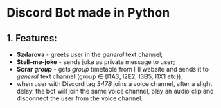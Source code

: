 # Discord Bot made in Python

## 1. Features:
- **$zdarova** - greets user in the *general* text channel;
- **$tell-me-joke** - sends joke as private message to user;
- **$orar *group*** - gets *group* timetable from FII website and sends it to *general* text channel (group ∈ {I1A3, I2E2, I3B5, I1X1 etc});
- when user with Discord tag *3478* joins a voice channel, after a slight delay, the bot will join the same voice channel, play an audio clip and disconnect the user from the voice channel.
